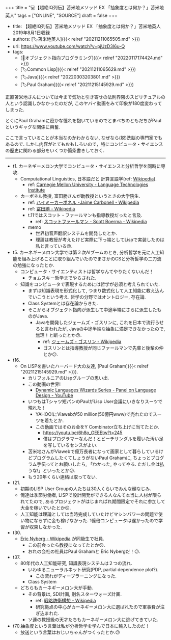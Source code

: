 +++
title = "💻【超絶IQ列伝】苫米地メソッド EX 「抽象度とは何か？」苫米地英人"
tags = ["ONLINE", "SOURCE"]
draft = false
+++

-   title: 【超絶IQ列伝】苫米地メソッド EX 「抽象度とは何か？」苫米地英人 2019年8月1日収録
-   authors: [🏷苫米地英人]({{< relref "20211211065505.md" >}})
-   url: <https://www.youtube.com/watch?v=pjUzD3I6u-Q>
-   tags:
    -   [📝オブジェクト指向プログラミング]({{< relref "20220117174424.md" >}})
    -   [🏷Common Lisp]({{< relref "20211211065629.md" >}})
    -   [🏷Java]({{< relref "20220303203801.md" >}})
    -   [🏷Paul Graham]({{< relref "20211215145929.md" >}})

正直苫米地さんについては今まで気功と引き寄せの法則界隈のスピリチュアルの人という認識しかなかったのだが,
このヤバイ動画をみて印象が180度変わってしまった.

とくにPaul Grahamに密かな憧れを抱いているのでとまべちのともだちがPaulというギャグな関係に興奮.

ここで言っていることが本当なのかわからない, なぜなら(脱)洗脳の専門家でもあるので.
しかし内容がとてもおもしろいので，特にコンピュータ・サイエンスの歴史に関わる部分をいくつか箇条書きしておく.

---

-   t1. カーネギーメロン大学でコンピュータ・サイエンスと分析哲学を同時に専攻.
    -   Computational Linguistics, 日本語だと 計算言語学(ref: [Wikipedia](https://ja.wikipedia.org/wiki/%E8%A8%88%E7%AE%97%E8%A8%80%E8%AA%9E%E5%AD%A6)).
        -   ref: [Carnegie Mellon University - Language Technologies Institute](https://www.lti.cs.cmu.edu/)
    -   カーボネル教授, 富田勝さんが助教授というときの大学院生.
        -   ref: [ハイミーカーボネル -Jaime Carbonell - Wikipedia](https://japan2.wiki/wiki/Jaime_Carbonell)
        -   ref: [冨田勝 - Wikipedia](https://ja.wikipedia.org/wiki/%E5%86%A8%E7%94%B0%E5%8B%9D)
        -   t.11ではスコット・ファールマンも指導教授だったと言及.
            -   ref: [スコットファールマン - Scott Boerma - Wikipedia](https://japan2.wiki/wiki/Scott_Fahlman)
        -   memo
            -   世界初音声翻訳システムを開発したとか.
            -   理論は教授が考えたけど実際に下っ端としてLispで実装したのは私と言っている😕.
-   t5. カーネギーメロン大学では第２次AIブームのとき,
    分析哲学を元に人工知能を組み上げることに取り組んでいたのでまさかのCSと分析哲学の二刀流の勉強になったとか.
    -   コンピュータ・サイエンティストは哲学なんてやりたくないんだ！
        -   チョムスキー哲学までやらされた.
    -   知識をコンピュータで表現するためには哲学が必須と考えられていた.
        -   まずは知識表現を形式化して, つまり数式化して人工知能に教え込んでいこうという考え. 哲学の分野ではオントロジー, 存在論.
        -   Class Systemとは存在論からきた.
        -   そこからオブジェクト指向が派生して中途半端にさらに派生したものがJava.
            -   Javaを開発したジェームズ・ゴスリンに, これを日本で流行らせろと言われたが, Javaの中途半端な抽象に満足できなかったので, 無理！と断ったとか😕.
                -   ref: [ジェームズ・ゴスリン - Wikipedia](https://ja.wikipedia.org/wiki/%E3%82%B8%E3%82%A7%E3%83%BC%E3%83%A0%E3%82%BA%E3%83%BB%E3%82%B4%E3%82%B9%E3%83%AA%E3%83%B3)
                -   ゴスリンとは指導教授が同じファールマンで先輩と後輩の仲とか😕.
-   t16.
    -   On LISPを書いたハーバード大の友達, [Paul Graham]({{< relref "20211215145929.md" >}}).
        -   カリフォルニアのLispグループの思い出.
        -   この動画の世界!
            -   [Dynamic Languages Wizards Series - Panel on Language Design - YouTube](https://www.youtube.com/watch?v=agw-wlHGi0E&list=PLq9vn5iY_SeW3PrP5JuX7_7bbnzM_GJVA)
        -   いつもはTシャツ短パンのPaulがLisp User会議にいきなりスーツで現れた！
            -   YAHOO!にViawebが50 million(50億円www)で売れたのでスーツを着たとか.
            -   この動画ではそのお金をY Combinator立ち上げに当てたとか.
                -   <https://youtu.be/6h8o_GEEEtw?t=245>
                -   僕はプログラマーなんだ！とビーチサンダルを履いた汚い足を写しているセンスがよい.
        -   苫米地さんがViawebで億万長者になって画家として暮らしているけどプログラムしたくてしょうがないPaul Grahamに, ちょっとプログラム手伝ってとお願いしたら,
            「わかった, やってやる. ただし金は払うな!」といったとか😕.
        -   もう20年くらい連絡は取ってない.
-   t21.
    -   初期のLISP User Groupの人たちは30人くらいでみんな顔なじみ.
    -   俺達は季節労働者, LISPで設計開発ができる人なんて本当に人材が限られてたので,
        あるプロジェクトがはじまればれ期間限定でそれに参加して大金を稼いでいたとか😕.
    -   人工知能は理論としては当時完成していたけどマシンパワーの問題で使い物にならずに金も稼げなかった. 1億倍コンピュータは遅かったので学習が収束しなかった.
-   t30.
    -   [Eric Nyberg - Wikipedia](https://en.wikipedia.org/wiki/Eric_Nyberg) が同級生で社員.
        -   この前会ったら教授になってたとか😕.
        -   おれの会社の社員はPaul Grahamと Eric Nybergだ！😕.
-   t37.
    -   80年代の人工知能研究, 知識表現システムは２つの流れ.
        -   いわゆるニューラルネット研究(PDP, partial dependence plot?).
            -   この流れがディープラーニングになった.
        -   Class System
    -   どちらもカーネギーメロン大が手動.
        -   その背景は, SDI計画, 別名スターウォーズ計画.
            -   ref: [戦略防衛構想 - Wikipedia](https://ja.wikipedia.org/wiki/%E6%88%A6%E7%95%A5%E9%98%B2%E8%A1%9B%E6%A7%8B%E6%83%B3)
            -   研究拠点の中心がカーネギーメロン大に選ばれたので軍事費が注ぎ込まれた.
        -   ソ連の教授級の天才たちもカーネギーメロン大に逃げてきていた.
-   t70.抽象度という言葉は私が分析哲学を学んで日本に輸入したのだ！
    -   放送という言葉はおじいちゃんがつくったとか.😕
